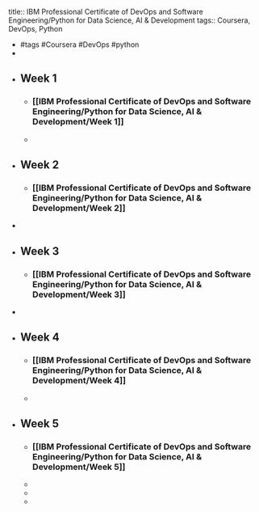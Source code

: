 title:: IBM Professional Certificate of DevOps and Software Engineering/Python for Data Science, AI & Development
tags:: Coursera, DevOps, Python

- #tags #Coursera #DevOps #python
-
- ## Week 1
	- ### [[IBM Professional Certificate of DevOps and Software Engineering/Python for Data Science, AI & Development/Week 1]]
	-
- ## Week 2
	- ### [[IBM Professional Certificate of DevOps and Software Engineering/Python for Data Science, AI & Development/Week 2]]
-
- ## Week 3
	- ### [[IBM Professional Certificate of DevOps and Software Engineering/Python for Data Science, AI & Development/Week 3]]
-
- ## Week 4
	- ### [[IBM Professional Certificate of DevOps and Software Engineering/Python for Data Science, AI & Development/Week 4]]
	-
- ## Week 5
	- ### [[IBM Professional Certificate of DevOps and Software Engineering/Python for Data Science, AI & Development/Week 5]]
	-
	-
	-